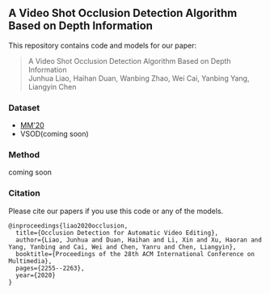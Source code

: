 ## A Video Shot Occlusion Detection Algorithm Based on Depth Information

This repository contains code and models for our paper:

> A Video Shot Occlusion Detection Algorithm Based on Depth Information  
> Junhua Liao, Haihan Duan, Wanbing Zhao, Wei Cai, Yanbing Yang, Liangyin Chen


### Dataset 

- [MM'20](https://junhua-liao.github.io/Occlusion-Detection/)
- VSOD(coming soon)


### Method

coming soon


### Citation

Please cite our papers if you use this code or any of the models. 
```
@inproceedings{liao2020occlusion,
  title={Occlusion Detection for Automatic Video Editing},
  author={Liao, Junhua and Duan, Haihan and Li, Xin and Xu, Haoran and Yang, Yanbing and Cai, Wei and Chen, Yanru and Chen, Liangyin},
  booktitle={Proceedings of the 28th ACM International Conference on Multimedia},
  pages={2255--2263},
  year={2020}
}
```

